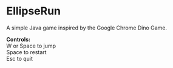 # EllipseRun
A simple Java game inspired by the Google Chrome Dino Game.  

**Controls:**  
W or Space to jump  
Space to restart  
Esc to quit  
